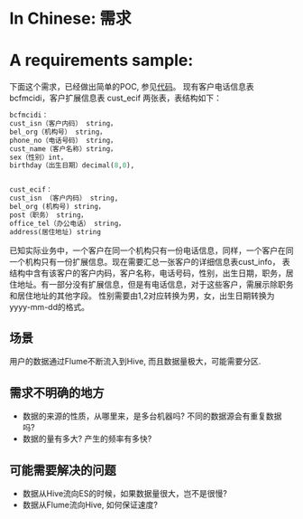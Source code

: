 # In Chinese: 需求

# A requirements sample:
下面这个需求，已经做出简单的POC, 参见[代码](https://github.com/jicahoo/chaten/blob/master/poc/hive_custom_info_join_and_conversion.sql)。
现有客户电话信息表bcfmcidi，客户扩展信息表 cust_ecif 两张表，表结构如下：

```sql
bcfmcidi：
cust_isn（客户内码） string，
bel_org（机构号） string，
phone_no（电话号码） string，
cust_name（客户名称）string，
sex（性别）int，
birthday（出生日期）decimal(8,0),


cust_ecif：
cust_isn （客户内码） string,
bel_org (机构号) string，
post（职务） string，
office_tel（办公电话） string，
address(居住地址) string
```


已知实际业务中，一个客户在同一个机构只有一份电话信息，同样，一个客户在同一个机构只有一份扩展信息。现在需要汇总一张客户的详细信息表cust_info，
表结构中含有该客户的客户内码，客户名称，电话号码，性别，出生日期，职务，居住地址。有一部分没有扩展信息，但是有电话信息，对于这些客户，需展示除职务和居住地址的其他字段。
性别需要由1,2对应转换为男，女，出生日期转换为yyyy-mm-dd的格式。

## 场景
用户的数据通过Flume不断流入到Hive, 而且数据量极大，可能需要分区. 

## 需求不明确的地方
* 数据的来源的性质，从哪里来，是多台机器吗? 不同的数据源会有重复数据吗?
* 数据的量有多大? 产生的频率有多快?

## 可能需要解决的问题
* 数据从Hive流向ES的时候，如果数据量很大，岂不是很慢?
* 数据从Flume流向Hive, 如何保证速度?
